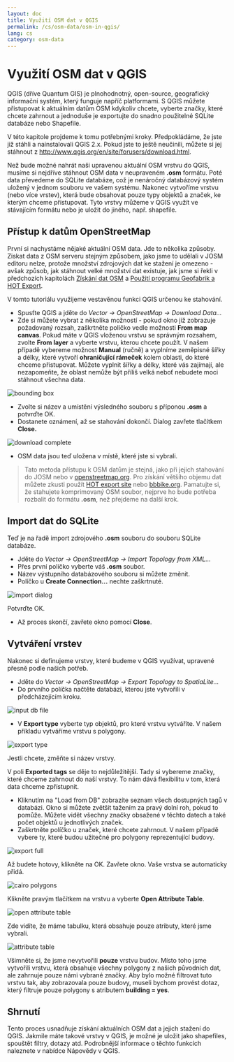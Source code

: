 ```yaml
---
layout: doc
title: Využití OSM dat v QGIS
permalink: /cs/osm-data/osm-in-qgis/
lang: cs
category: osm-data
---
```


Využití OSM dat v QGIS
=================


QGIS (dříve Quantum GIS) je plnohodnotný, open-source, geografický informační systém, který funguje napříč platformami. S QGIS můžete přistupovat k aktuálním datům OSM kdykoliv chcete, vyberte značky, které chcete zahrnout a jednoduše je exportujte do snadno použitelné SQLite databáze nebo Shapefile.  

V této kapitole projdeme k tomu potřebnými kroky. Předpokládáme, že jste již stáhli a nainstalovali QGIS 2.x. Pokud jste to ještě neučinili, můžete si jej stáhnout z <http://www.qgis.org/en/site/forusers/download.html>.  

Než bude možné nahrát naši upravenou aktuální OSM vrstvu do QGIS, musíme si nejdříve stáhnout OSM data v neupraveném **.osm** formátu. Poté data převedeme do SQLite databáze, což je nenáročný databázový systém uložený v jednom souboru ve vašem systému. Nakonec vytvoříme vrstvu (nebo více vrstev), která bude obsahovat pouze typy objektů a značek, ke kterým chceme přistupovat. Tyto vrstvy můžeme v QGIS využít ve stávajícím formátu nebo je uložit do jiného, např. shapefile.  

Přístup k datům OpenStreetMap
---------------------------

První si nachystáme nějaké aktuální OSM data. Jde to několika způsoby. Ziskat data z OSM serveru stejným způsobem, jako jsme to udělali v JOSM editoru nelze, protože množství zdrojových dat ke stažení je omezeno - avšak způsob, jak stáhnout velké množství dat existuje, jak
jsme si řekli v předchozích kapitolách [Získání dat OSM](/cs/osm-data/getting-data) a [Použití programu Geofabrik a HOT Export](/cs/osm-data/geofabrik-and-hot-export).  

V tomto tutoriálu využijeme vestavěnou funkci QGIS určenou ke stahování.  

- Spusťte QGIS a jděte do *Vector -> OpenStreetMap -> Download Data...*  
- Zde si můžete vybrat z několika možností - pokud okno již zobrazuje požadovaný rozsah, zaškrtněte políčko vedle možnosti **From map canvas**. Pokud máte v QGIS vloženou vrstvu se správným rozsahem, zvolte **From layer** a vyberte vrstvu, kterou chcete použít. V našem případě vybereme možnost **Manual** (ručně) a vyplníme zeměpisné šířky a délky, které vytvoří **ohraničující rámeček** kolem oblasti, do které chceme přistupovat. Můžete vyplnit šířky a délky, které vás zajímají, ale nezapomeňte, že oblast nemůže být příliš velká neboť nebudete moci stáhnout všechna data.  

![bounding box][]

- Zvolte si název a umístění výsledného souboru s příponou **.osm** a potvrďte OK.  
- Dostanete oznámení, až se stahování dokončí. Dialog zavřete tlačítkem **Close.**  

![download complete][]

- OSM data jsou teď uložena v místě, které jste si vybrali.  

> Tato metoda přístupu k OSM datům je stejná, jako při jejich stahování do JOSM nebo v [openstreetmap.org](http://www.openstreetmap.org). Pro získání většího objemu dat můžete zkusti použít [HOT export site](http://export.hotosm.org) nebo [bbbike.org](http://extract.bbbike.org/). Pamatujte si, že stahujete komprimovaný OSM soubor, nejprve ho bude potřeba rozbalit do formátu **.osm**, než přejdeme na další krok.  


Import dat do SQLite
---------------------------

Teď je na řadě import zdrojového **.osm** souboru do souboru SQLite databáze.  

- Jděte do *Vector -> OpenStreetMap -> Import Topology from XML...*  
- Přes první políčko vyberte váš **.osm** soubor.  
- Název výstupního databázového souboru si můžete změnit.  
- Políčko u **Create Connection...** nechte zaškrtnuté.  

![import dialog][]  

Potvrďte OK.  
- Až proces skončí, zavřete okno pomocí **Close**.  


Vytváření vrstev
--------------

Nakonec si definujeme vrstvy, které budeme v QGIS využívat, upravené přesně podle našich potřeb.  

- Jděte do *Vector -> OpenStreetMap -> Export Topology to SpatiaLite...*  
- Do prvního políčka načtěte databázi, kterou jste vytvořili v předcházejícím kroku.  

![input db file][]  

- V **Export type** vyberte typ objektů, pro které vrstvu vytváříte. V našem příkladu vytváříme vrstvu s polygony.  

![export type][]  

Jestli chcete, změňte si název vrstvy.  

V poli **Exported tags** se děje to nejdůležitější. Tady si vybereme značky, které chceme zahrnout do naší vrstvy. To nám dává flexibilitu v tom, která data chceme zpřístupnit.  

- Kliknutím na "Load from DB" zobrazíte seznam všech dostupných tagů v databázi. Okno si můžete zvětšit tažením za pravý dolní roh, pokud to pomůže. Můžete vidět všechny značky obsažené v těchto datech a také počet objektů u jednotlivých značek.  
- Zaškrtněte políčko u značek, které chcete zahrnout. V našem případě vybere ty, které budou užitečné pro polygony reprezentující budovy.  

![export full][]  

Až budete hotovy, klikněte na OK. Zavřete okno. Vaše vrstva se automaticky přidá.  

![cairo polygons][]  

Klikněte pravým tlačítkem na vrstvu a vyberte **Open Attribute Table**.  

![open attribute table][]  

Zde vidíte, že máme tabulku, která obsahuje pouze atributy, které jsme vybrali.  

![attribute table][]  

Všimněte si, že jsme nevytvořili **pouze** vrstvu budov. Místo toho jsme vytvořili vrstvu, která obsahuje všechny polygony z našich původních dat, ale zahrnuje pouze námi vybrané značky. Aby bylo možné filtrovat tuto vrstvu tak, aby zobrazovala pouze budovy, museli bychom provést dotaz, který filtruje pouze polygony s atributem **building = yes**.


Shrnutí
-------

Tento proces usnadňuje získání aktuálních OSM dat a jejich stažení do QGIS. Jakmile máte takové vrstvy v QGIS, je možné je uložit jako shapefiles, spouštět filtry, dotazy atd. Podrobnější informace o těchto funkcích naleznete v nabídce Nápovědy v QGIS.  


[bounding box]: /images/osm-data/bounding_box.png
[download complete]: /images/osm-data/download_complete.png
[import dialog]: /images/osm-data/import_dialog.png
[input db file]: /images/osm-data/input_db_file.png
[export type]: /images/osm-data/export_type.png
[export full]: /images/osm-data/export_full.png
[cairo polygons]: /images/osm-data/cairo_polygons.png
[open attribute table]: /images/osm-data/open_attribute_table.png
[attribute table]: /images/osm-data/attribute_table.png
